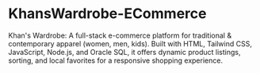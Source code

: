 # KhansWardrobe-ECommerce
Khan's Wardrobe: A full-stack e-commerce platform for traditional &amp; contemporary apparel (women, men, kids). Built with HTML, Tailwind CSS, JavaScript, Node.js, and Oracle SQL, it offers dynamic product listings, sorting, and local favorites for a responsive shopping experience.
